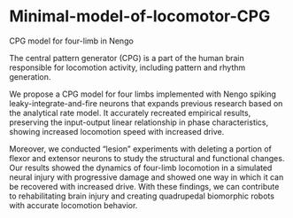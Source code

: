 # Minimal-model-of-locomotor-CPG
CPG model for four-limb in Nengo

The central pattern generator (CPG) is a part of the human brain responsible for locomotion activity, including pattern and rhythm generation. 

We propose a CPG model for four limbs implemented with Nengo spiking leaky-integrate-and-fire neurons that expands previous research based on the analytical rate model. It accurately recreated empirical results, preserving the input-output linear relationship in phase characteristics, showing increased locomotion speed with increased drive. 

Moreover, we conducted “lesion” experiments with deleting a portion of flexor and extensor neurons to study the structural and functional changes. Our results showed the dynamics of four-limb locomotion in a simulated neural injury with progressive damage and showed one way in which it can be recovered with increased drive. With these findings, we can contribute to rehabilitating brain injury and creating quadrupedal biomorphic robots with accurate locomotion behavior.
